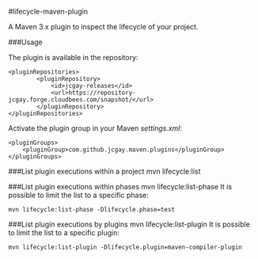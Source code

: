#lifecycle-maven-plugin

A Maven 3.x plugin to inspect the lifecycle of your project.

###Usage

The plugin is available in the repository:

	<pluginRepositories>
    		<pluginRepository>
      			<id>jcgay-releases</id>
      			<url>https://repository-jcgay.forge.cloudbees.com/snapshot/</url>
    		</pluginRepository>
  	</pluginRepositories>

Activate the plugin group in your Maven *settings.xml*:

	<pluginGroups>
	    <pluginGroup>com.github.jcgay.maven.plugins</pluginGroup>
  	</pluginGroups>

###List plugin executions within a project
	mvn lifecycle:list
	
###List plugin executions within phases
	mvn lifecycle:list-phase
It is possible to limit the list to a specific phase:
	
	mvn lifecycle:list-phase -Dlifecycle.phase=test
	
###List plugin executions by plugins
	mvn lifecycle:list-plugin
It is possible to limit the list to a specific plugin:

	mvn lifecycle:list-plugin -Dlifecycle.plugin=maven-compiler-plugin